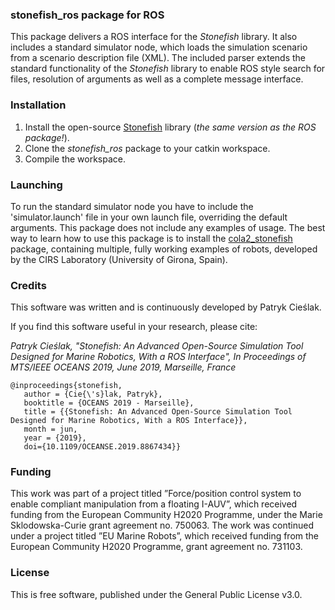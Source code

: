 ### stonefish_ros package for ROS

This package delivers a ROS interface for the _Stonefish_ library. It also includes a standard simulator node, which loads the simulation scenario from a scenario description file (XML). The included parser extends the standard functionality of the _Stonefish_ library to enable ROS style search for files, resolution of arguments as well as a complete message interface. 

### Installation

1. Install the open-source [Stonefish](https://github.com/patrykcieslak/stonefish) library (*the same version as the ROS package!*).
2. Clone the *stonefish_ros* package to your catkin workspace.
3. Compile the workspace.

### Launching

To run the standard simulator node you have to include the 'simulator.launch' file in your own launch file, overriding the default arguments.
This package does not include any examples of usage. The best way to learn how to use this package is to install the [cola2_stonefish](https://bitbucket.org/udg_cirs/cola2_stonefish) package, containing multiple, fully working examples of robots, developed by the CIRS Laboratory (University of Girona, Spain).

### Credits
This software was written and is continuously developed by Patryk Cieślak.

If you find this software useful in your research, please cite:

*Patryk Cieślak, "Stonefish: An Advanced Open-Source Simulation Tool Designed for Marine Robotics, With a ROS Interface", In Proceedings of MTS/IEEE OCEANS 2019, June 2019, Marseille, France*
```
@inproceedings{stonefish,
   author = {Cie{\'s}lak, Patryk},
   booktitle = {OCEANS 2019 - Marseille},
   title = {{Stonefish: An Advanced Open-Source Simulation Tool Designed for Marine Robotics, With a ROS Interface}},
   month = jun,
   year = {2019},
   doi={10.1109/OCEANSE.2019.8867434}}
```
### Funding
This work was part of a project titled ”Force/position control system to enable compliant manipulation from a floating I-AUV”, which received funding from the European Community H2020 Programme, under the Marie Sklodowska-Curie grant agreement no. 750063. The work was continued under a project titled ”EU Marine Robots”, which received funding from the European Community H2020 Programme, grant agreement no. 731103.

### License
This is free software, published under the General Public License v3.0.
